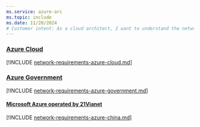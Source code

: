 ```yaml
---
ms.service: azure-arc
ms.topic: include
ms.date: 11/20/2024
# Customer intent: As a cloud architect, I want to understand the network requirements for Azure services across different environments, so that I can ensure proper configuration and compliance for our cloud infrastructure.
---
```


### [Azure Cloud](#tab/azure-cloud)

[!INCLUDE [network-requirements-azure-cloud.md](network-requirements-azure-cloud.md)]

### [Azure Government](#tab/azure-government)

[!INCLUDE [network-requirements-azure-government.md](network-requirements-azure-government.md)]

#### [Microsoft Azure operated by 21Vianet](#tab/azure-china)

[!INCLUDE [network-requirements-azure-china.md](network-requirements-azure-china.md)]
